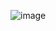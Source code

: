 ![image](https://user-images.githubusercontent.com/53051440/188496973-83af4fdc-7357-4000-afc5-a556110b3644.png)
